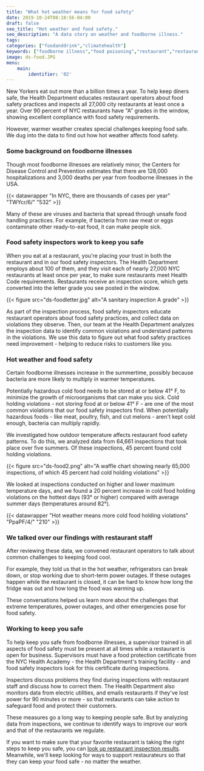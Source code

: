```yaml
---
title: "What hot weather means for food safety"
date: 2019-10-24T08:18:56-04:00
draft: false
seo_title: "Hot weather and food safety."
seo_description: "A data story on weather and foodborne illness."
tags:
categories: ["foodanddrink","climatehealth"]
keywords: ["foodborne illness","food poisoning","restaurant","restaurants","inspections","heat","hot weater","grades","eating","food"]
image: ds-food.JPG
menu:
    main:
        identifier: '02'
---
```


New Yorkers eat out more than a billion times a year. To help keep diners safe, the Health Department educates restaurant operators about food safety practices and inspects all 27,000 city restaurants at least once a year. Over 90 percent of NYC restaurants have "A" grades in the window, showing excellent compliance with food safety requirements.

However, warmer weather creates special challenges keeping food safe. We dug into the data to find out how hot weather affects food safety.

### Some background on foodborne illnesses
Though most foodborne illnesses are relatively minor, the Centers for Disease Control and Prevention estimates that there are 128,000 hospitalizations and 3,000 deaths per year from foodborne illnesses in the USA.

{{< datawrapper "In NYC, there are thousands of cases per year" "TWYcr/6/" "532" >}}

Many of these are viruses and bacteria that spread through unsafe food handling practices. For example, if bacteria from raw meat or eggs contaminate other ready-to-eat food, it can make people sick.

### Food safety inspectors work to keep you safe
When you eat at a restaurant, you're placing your trust in both the restaurant and in our food safety inspectors. The Health Department employs about 100 of them, and they visit each of nearly 27,000 NYC restaurants at least once per year, to make sure restaurants meet Health Code requirements. Restaurants receive an inspection score, which gets converted into the letter grade you see posted in the window.

{{< figure src="ds-foodletter.jpg" alt="A sanitary inspection A grade" >}}

As part of the inspection process, food safety inspectors educate restaurant operators about food safety practices, and collect data on violations they observe. Then, our team at the Health Department analyzes the inspection data to identify common violations and understand patterns in the violations. We use this data to figure out what food safety practices need improvement - helping to reduce risks to customers like you.

### Hot weather and food safety
Certain foodborne illnesses increase in the summertime, possibly because bacteria are more likely to multiply in warmer temperatures.

Potentially hazardous cold food needs to be stored at or below 41° F, to minimize the growth of microorganisms that can make you sick. Cold holding violations - not storing food at or below 41° F - are one of the most common violations that our food safety inspectors find. When potentially hazardous foods - like meat, poultry, fish, and cut melons - aren't kept cold enough, bacteria can multiply rapidly.

We investigated how outdoor temperature affects restaurant food safety patterns. To do this, we analyzed data from 64,661 inspections that took place over five summers. Of these inspections, 45 percent found cold holding violations.

{{< figure src="ds-food2.png" alt="A waffle chart showing nearly 65,000 inspections, of which 45 percent had cold holding violations" >}}

We looked at inspections conducted on higher and lower maximum temperature days, and we found a 20 percent increase in cold food holding violations on the hottest days (93° or higher) compared with average summer days (temperatures around 82°).

{{< datawrapper "Hot weather means more cold food holding violations" "PpaPF/4/" "210" >}}

### We talked over our findings with restaurant staff
After reviewing these data, we convened restaurant operators to talk about common challenges to keeping food cool.

For example, they told us that in the hot weather, refrigerators can break down, or stop working due to short-term power outages. If these outages happen while the restaurant is closed, it can be hard to know how long the fridge was out and how long the food was warming up.

These conversations helped us learn more about the challenges that extreme temperatures, power outages, and other emergencies pose for food safety.

### Working to keep you safe
To help keep you safe from foodborne illnesses, a supervisor trained in all aspects of food safety must be present at all times while a restaurant is open for business. Supervisors must have a food protection certificate from the NYC Health Academy - the Health Department's training facility - and food safety inspectors look for this certificate during inspections.

Inspectors discuss problems they find during inspections with restaurant staff and discuss how to correct them. The Health Department also monitors data from electric utilities, and emails restaurants if they've lost power for 90 minutes or more - so that restaurants can take action to safeguard food and protect their customers.

These measures go a long way to keeping people safe. But by analyzing data from inspections, we continue to identify ways to improve our work and that of the restaurants we regulate.

If you want to make sure that your favorite restaurant is taking the right steps to keep you safe, you can [look up restaurant inspection results](http://a816-restaurantinspection.nyc.gov/RestaurantInspection/SearchBrowse.do). Meanwhile, we'll keep looking for ways to support restaurateurs so that they can keep your food safe - no matter the weather.
